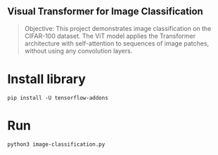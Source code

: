## Visual Transformer for Image Classification
> Objective: This project demonstrates image classification on the CIFAR-100 dataset. The ViT model applies the Transformer architecture with self-attention to sequences of image patches, without using any convolution layers.

# Install library
`pip install -U tensorflow-addons`

# Run
`python3 image-classification.py`


